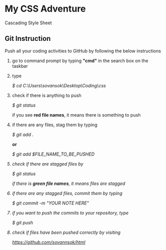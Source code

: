 # My CSS Adventure
Cascading Style Sheet


Git Instruction
---------------

Push all your coding activities to GitHub by following the below instructions

1. go to command prompt by typing <b>"cmd"</b> in the search box on the taskbar

2. type
	
	<i>$ cd C:\Users\sovansok\Desktop\Coding\css</i>

3. check if there is anything to push
	
	<i>$ git status</i>

	if you see <b>red file names</b>, it means there is something to push

4. if there are any files, stag them by typing
	
	<i>$ git add .</i>
	
	<b>or</b>

	<i>$ git add $FILE_NAME_TO_BE_PUSHED
	
5. check if there are stagged files by

	<i>$ git status</i>
	
	if there is <b>green file names</b>, it means files are stagged

6. if there are any stagged files, commit them by typing
	
	<i>$ git commit -m "YOUR NOTE HERE"</i>

7. if you want to push the commits to your repository, type
	
	<i>$ git push</i>

8. check if files have been pushed correctly by visiting

	<i>https://github.com/sovannsok/html</i>
